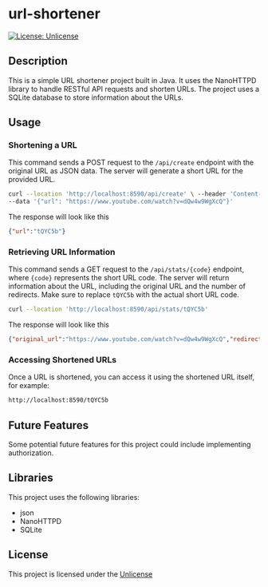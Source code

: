# url-shortener
[![License: Unlicense](https://img.shields.io/badge/license-Unlicense-blue.svg)](http://unlicense.org/)

## Description

This is a simple URL shortener project built in Java. It uses the NanoHTTPD library to handle RESTful API requests and shorten URLs. The project uses a SQLite database to store information about the URLs.

## Usage

### Shortening a URL

This command sends a POST request to the `/api/create` endpoint with the original URL as JSON data. The server will generate a short URL for the provided URL.

```bash
curl --location 'http://localhost:8590/api/create' \ --header 'Content-Type: application/json' \
--data '{"url": "https://www.youtube.com/watch?v=dQw4w9WgXcQ"}'
```

The response will look like this
```json
{"url":"tQYC5b"}
```

### Retrieving URL Information

This command sends a GET request to the `/api/stats/{code}` endpoint, where `{code}` represents the short URL code. The server will return information about the URL, including the original URL and the number of redirects.
Make sure to replace `tQYC5b` with the actual short URL code.
```bash
curl --location 'http://localhost:8590/api/stats/tQYC5b'
```

The response will look like this
```json
{"original_url":"https://www.youtube.com/watch?v=dQw4w9WgXcQ","redirects":0,"shortened_url":"tQYC5b"}
```

### Accessing Shortened URLs

Once a URL is shortened, you can access it using the shortened URL itself, for example:

```bash
http://localhost:8590/tQYC5b
```

## Future Features

Some potential future features for this project could include implementing authorization.

## Libraries

This project uses the following libraries:

- json
- NanoHTTPD
- SQLite

## License

This project is licensed under the [Unlicense](http://unlicense.org/)
